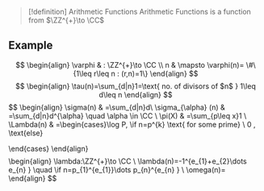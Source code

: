 
> [!definition]  Arithmetic Functions 
> Arithmetic Functions is a function from $\ZZ^{+}\to \CC$ 

## Example 

$$
\begin{align}
\varphi  & : \ZZ^{+}\to \CC   \\
n  & \mapsto  \varphi(n)= \#\{1\leq r\leq n : (r,n)=1\}
\end{align}
$$
$$
\begin{align}
\tau(n)=\sum_{d|n}1=\text{ no. of divisors of  $n$  } 1\leq d\leq n
\end{align}
$$
$$
\begin{align}
\sigma(n) & =\sum_{d|n}d\\
\sigma_{\alpha} (n) & =\sum_{d|n}d^{\alpha} \quad \alpha \in \CC \\
\pi(X) & =\sum_{p\leq x}1 \\
\Lambda(n) & =\begin{cases}\log P, \if n=p^{k} \text{ for some prime} \\
0 , \text{else}

\end{cases} 
\end{align}
$$
$$
\begin{align}
\lambda:\ZZ^{+}\to \CC  \\
\lambda(n)=-1^{e_{1}+e_{2}\dots e_{n} }  \quad \if n=p_{1}^{e_{1}}\dots p_{n}^{e_{n}  }    \\
\omega(n)=
\end{align}
$$

